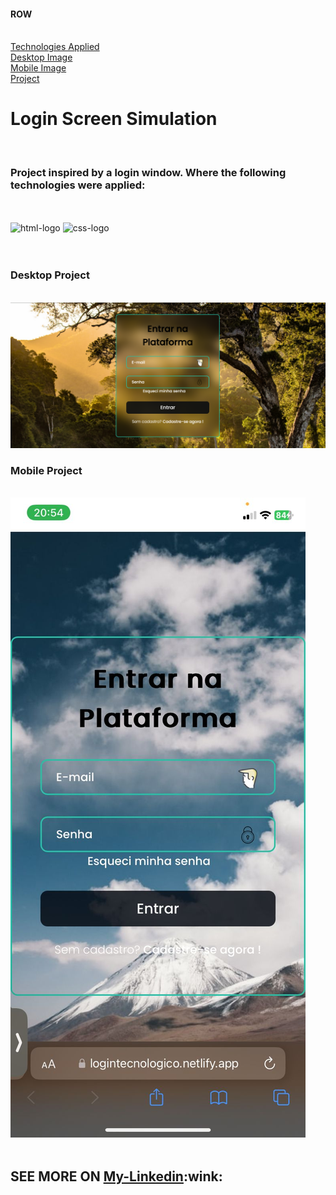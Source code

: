 <h4>ROW</h4>
<br>
<a href="#technologies">  Technologies Applied </a> 
<br>
<a href="#desktop"> Desktop Image </a>
<br>
<a href="#mobile"> Mobile Image </a>
<br>
<a href="https://logintecnologico.netlify.app/"> Project <a/>
<br>
  <h1>Login Screen Simulation</h1>
  <br>
<h3 id="technologies">Project inspired by a login window. Where the following technologies were applied:</h3>
<br>
<br>
<img src="https://img.shields.io/badge/HTML5-E34F26?style=for-the-badge&logo=html5&logoColor=white" alt="html-logo">
<img src="https://img.shields.io/badge/CSS-239120?&style=for-the-badge&logo=css3&logoColor=white" alt="css-logo">
<br>
<br>
<br>
<h3 id="desktop">Desktop Project</h3>
<br>
<img src="https://raw.githubusercontent.com/Ricardocrvg19/Projeto-Tela-login/cda324fde6c5b827be1c7832891d746e6eba6dd7/assets/Desktop-Tela-de-Login.png" alt="Tela-de-login">
<br>
<h3 id="mobile">Mobile Project</h3>
<br>
<img src="https://raw.githubusercontent.com/Ricardocrvg19/Projeto-Tela-login/cda324fde6c5b827be1c7832891d746e6eba6dd7/assets/mobile-tela-login.jpeg" alt="Mobile-login">
<br>
<br>
<h2> SEE MORE ON <a href="https://www.linkedin.com/in/ricardo-martins-r2730/">My-Linkedin</a>:wink:</h2>
